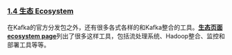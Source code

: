 ### [1.4 生态 Ecosystem](#ecosystem)<a id="ecosystem"></a>

在Kafka的官方分发包之外，还有很多各式各样的和Kafka整合的工具。[**生态页面 ecosystem page**](https://cwiki.apache.org/confluence/display/KAFKA/Ecosystem)列出了很多这样工具，包括流处理系统、Hadoop整合、监控和部署工具等等。

